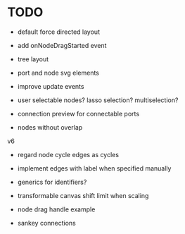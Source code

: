 # TODO

- default force directed layout

- add onNodeDragStarted event

- tree layout

- port and node svg elements
- improve update events
- user selectable nodes? lasso selection? multiselection?
- connection preview for connectable ports
- nodes without overlap

v6

- regard node cycle edges as cycles

- implement edges with label when specified manually
- generics for identifiers?
- transformable canvas shift limit when scaling
- node drag handle example
- sankey connections
